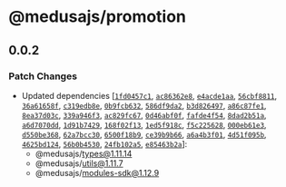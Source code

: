 # @medusajs/promotion

## 0.0.2

### Patch Changes

- Updated dependencies [[`1fd0457c1`](https://github.com/medusajs/medusa/commit/1fd0457c153b2ef7657c052878d8e5364e1b324a), [`ac86362e8`](https://github.com/medusajs/medusa/commit/ac86362e81d8523cb8e3dfad026fc94658513018), [`e4acde1aa`](https://github.com/medusajs/medusa/commit/e4acde1aa2eb57f07e6692fe8b61f728948b9a96), [`56cbf8811`](https://github.com/medusajs/medusa/commit/56cbf88115994adea7037c3f2814f0c96af3cfc0), [`36a61658f`](https://github.com/medusajs/medusa/commit/36a61658f969a7b19c84a1e621ad1464927cafb1), [`c319edb8e`](https://github.com/medusajs/medusa/commit/c319edb8e0ecd13d086652147667916e5abab2d8), [`0b9fcb632`](https://github.com/medusajs/medusa/commit/0b9fcb6324eee9f2556c7e6317775fae93b12a47), [`586df9da2`](https://github.com/medusajs/medusa/commit/586df9da250e492442769f5bac2f8b3de1d46f05), [`b3d826497`](https://github.com/medusajs/medusa/commit/b3d826497b3dae5e1b26b7924706c24fd5e87ca5), [`a86c87fe1`](https://github.com/medusajs/medusa/commit/a86c87fe1442afce9285e39255914e01012b4449), [`8ea37d03c`](https://github.com/medusajs/medusa/commit/8ea37d03c914a5004a3e42770668b2d1f7f8f564), [`339a946f3`](https://github.com/medusajs/medusa/commit/339a946f389033c21e05338f9dbf07d88e140533), [`ac829fc67`](https://github.com/medusajs/medusa/commit/ac829fc67f7495b08f28e55923c59f0fd6320311), [`0d46abf0f`](https://github.com/medusajs/medusa/commit/0d46abf0ffa4c5e03bf7d2a9cdf1db828a76bea8), [`fafde4f54`](https://github.com/medusajs/medusa/commit/fafde4f54d3ef75a7d382e6cbf94e38b3deae99b), [`8dad2b51a`](https://github.com/medusajs/medusa/commit/8dad2b51a26c4c3c14a6c95f70424c8bef2ad63e), [`a6d7070dd`](https://github.com/medusajs/medusa/commit/a6d7070dd669c21ea19d70434d42c2f8167dc309), [`1d91b7429`](https://github.com/medusajs/medusa/commit/1d91b7429beebd6f09d5027f7f7e1fe74ce3a8ff), [`168f02f13`](https://github.com/medusajs/medusa/commit/168f02f138ad101e1013f2c8c3f8dc19de12accf), [`1ed5f918c`](https://github.com/medusajs/medusa/commit/1ed5f918c31794a70aca4a4e4cd83cf456593baa), [`f5c225628`](https://github.com/medusajs/medusa/commit/f5c22562867f412040f8bc6c55ab5de3a3735e62), [`000eb61e3`](https://github.com/medusajs/medusa/commit/000eb61e33e0302db95ee6ad1656ea9b430ed471), [`d550be368`](https://github.com/medusajs/medusa/commit/d550be3685423218d47a20c57a5e06758f4a961a), [`62a7bcc30`](https://github.com/medusajs/medusa/commit/62a7bcc30cbc7b234b2b51d7858439951a84edeb), [`6500f18b9`](https://github.com/medusajs/medusa/commit/6500f18b9b80c5c9c473489e7e740d55dca74303), [`ce39b9b66`](https://github.com/medusajs/medusa/commit/ce39b9b66e8c277ec0691ea6d0a950003be09cc1), [`a6a4b3f01`](https://github.com/medusajs/medusa/commit/a6a4b3f01a6d2bd97b1580c59134279a1b033a5d), [`4d51f095b`](https://github.com/medusajs/medusa/commit/4d51f095b3f98f468cefb760512563f7b77bb9cf), [`4625bd124`](https://github.com/medusajs/medusa/commit/4625bd12416275b09c22cde4a09cb0f68df5d7c1), [`56b0b4530`](https://github.com/medusajs/medusa/commit/56b0b4530401a6ec5aa155874d371e45bb388fe2), [`24fb102a5`](https://github.com/medusajs/medusa/commit/24fb102a564b1253d1f8b039bb1e435cc5312fbb), [`e85463b2a`](https://github.com/medusajs/medusa/commit/e85463b2a717751de2e21c39a4c745449b31affe)]:
  - @medusajs/types@1.11.14
  - @medusajs/utils@1.11.7
  - @medusajs/modules-sdk@1.12.9
